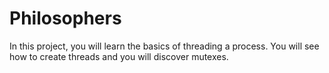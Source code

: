# Philosophers
In this project, you will learn the basics of threading a process.
You will see how to create threads and you will discover mutexes.
